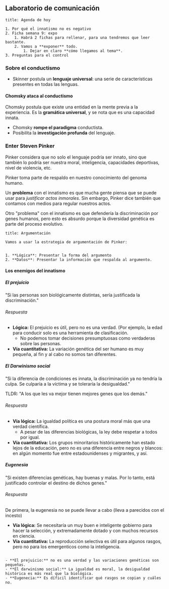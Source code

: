 ## Laboratorio de comunicación

```ad-info
title: Agenda de hoy

1. Por qué el innatismo no es negativo
2. Ficha semana 9: expo
	1. Habrá 2 fichas para rellenar, para una tendremos que leer bastante.
	2. Vamos a **exponer** todo.
		1. Dejar en claro **cómo llegamos al tema**.
3. Preguntas para el control

```

### Sobre el conductismo

- Skinner postula un **lenguaje universal**: una serie de características presentes en todas las lenguas.

#### Chomsky ataca al conductismo

Chomsky postula que existe una entidad en la mente previa a la experiencia. Es la **gramática universal**, y se nota que es una capacidad innata.

- Chomsky **rompe el paradigma** conductista.
- Posibilita la **investigación profunda** del lenguaje.

### Enter Steven Pinker

Pinker considera que no solo el lenguaje podría ser innato, sino que también lo podría ser nuestra moral, inteligencia, capacidades deportivas, nivel de violencia, etc.

Pinker toma parte de respaldo en nuestro conocimiento del genoma humano.

Un **problema** con el innatismo es que mucha gente piensa que se puede usar para *justificar actos inmorales*. Sin embargo, Pinker dice también que contamos con medios para regular nuestros actos.

Otro "problema" con el innatismo es que defendería la discriminación por genes humanos, pero esto es absurdo porque la diversidad genética es parte del proceso evolutivo.

```ad-note
title: Argumentación

Vamos a usar la estrategia de argumentación de Pinker:


1. **Lógica**: Presentar la forma del argumento
2. **Datos**: Presentar la información que respalda al argumento.

```

#### Los enemigos del innatismo

##### El prejuicio

"Si las personas son biológicamente distintas, sería justificada la discriminación."

###### Respuesta

- **Lógica:** El prejuicio es útil, pero no es una verdad. (Por ejemplo, la edad para conducir solo es una herramienta de clasificación.
	- No podemos tomar decisiones presumptuosas como verdaderas sobre las personas.
- **Vía cuantitativa:** La variación genética del ser humano es muy pequeña, al fin y al cabo no somos tan diferentes.

##### El Darwinismo social

"Si la diferencia de condiciones es innata, la discriminación ya no tendría la culpa. Se culparía a la víctima y se toleraría la desigualdad."

TLDR: "A los que les va mejor tienen mejores genes que los demás."
###### Respuesta

- **Vía lógica:** La igualdad política es una postura moral más que una verdad científica.
	- A pesar de las diferencias biológicas, la ley debe respetar a todos por igual.
- **Vía cuantitativa:** Los grupos minoritarios históricamente han estado lejos de la educación, pero no es una diferencia entre negros y blancos: en algún momento fue entre estadounidenses y migrantes, y así.

##### Eugenesia

"Si existen diferencias genéticas, hay buenas y malas. Por lo tanto, está justificado controlar el destino de dichos genes."

###### Respuesta

De primera, la eugenesia no se puede llevar a cabo (lleva a parecidos con el incesto)

- **Vía lógica:** Se necesitaría un muy buen e inteligente gobierno para hacer la selección, y extremadamente dotado y con muchos recursos en ciencia.
- **Vía cuantitativa:** La reproducción selectiva es útil para algunos rasgos, pero no para los emergenticos como la inteligencia.

```ad-tldr

- **El prejuicio:** no es una verdad y las variaciones genéticas son pequeñas.
- **El darwinismo social:** La igualdad es moral, la desigualdad histórica es más real que la biológica.
- **Eugenecia:** Es díficil identificar qué rasgos se copian y cuáles no.

```
